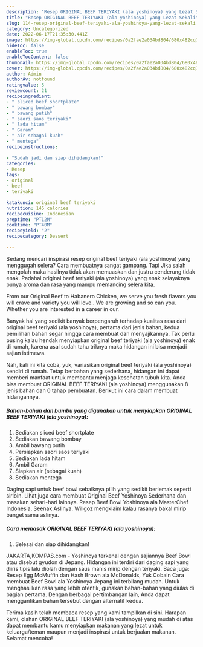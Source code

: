 ```yaml
---
description: "Resep ORIGINAL BEEF TERIYAKI (ala yoshinoya) yang Lezat Sekali"
title: "Resep ORIGINAL BEEF TERIYAKI (ala yoshinoya) yang Lezat Sekali"
slug: 114-resep-original-beef-teriyaki-ala-yoshinoya-yang-lezat-sekali
category: Uncategorized
date: 2022-06-17T21:35:30.441Z
image: https://img-global.cpcdn.com/recipes/0a2fae2a034bd804/680x482cq70/original-beef-teriyaki-ala-yoshinoya-foto-resep-utama.jpg
hideToc: false
enableToc: true
enableTocContent: false
thumbnail: https://img-global.cpcdn.com/recipes/0a2fae2a034bd804/680x482cq70/original-beef-teriyaki-ala-yoshinoya-foto-resep-utama.jpg
cover: https://img-global.cpcdn.com/recipes/0a2fae2a034bd804/680x482cq70/original-beef-teriyaki-ala-yoshinoya-foto-resep-utama.jpg
author: Admin
authorAv: notfound
ratingvalue: 5
reviewcount: 21
recipeingredient:
- " sliced beef shortplate"
- " bawang bombay"
- " bawang putih"
- " saori saos teriyaki"
- " lada hitam"
- " Garam"
- " air sebagai kuah"
- " mentega"
recipeinstructions:

- "Sudah jadi dan siap dihidangkan!"
categories:
- Resep
tags:
- original
- beef
- teriyaki

katakunci: original beef teriyaki 
nutrition: 145 calories
recipecuisine: Indonesian
preptime: "PT12M"
cooktime: "PT40M"
recipeyield: "2"
recipecategory: Dessert

---
```



Sedang mencari inspirasi resep original beef teriyaki (ala yoshinoya) yang menggugah selera? Cara membuatnya sangat gampang. Tapi Jika salah mengolah maka hasilnya tidak akan memuaskan dan justru cenderung tidak enak. Padahal original beef teriyaki (ala yoshinoya) yang enak selayaknya punya aroma dan rasa yang mampu memancing selera kita.


From our Original Beef to Habanero Chicken, we serve you fresh flavors you will crave and variety you will love.. We are growing and so can you. Whether you are interested in a career in our.

Banyak hal yang sedikit banyak berpengaruh terhadap kualitas rasa dari original beef teriyaki (ala yoshinoya), pertama dari jenis bahan, kedua pemilihan bahan segar hingga cara membuat dan menyajikannya. Tak perlu pusing kalau hendak menyiapkan original beef teriyaki (ala yoshinoya) enak di rumah, karena asal sudah tahu triknya maka hidangan ini bisa menjadi sajian istimewa.


Nah, kali ini kita coba, yuk, variasikan original beef teriyaki (ala yoshinoya) sendiri di rumah. Tetap berbahan yang sederhana, hidangan ini dapat memberi manfaat untuk membantu menjaga kesehatan tubuh kita. Anda bisa membuat ORIGINAL BEEF TERIYAKI (ala yoshinoya) menggunakan 8 jenis bahan dan 0 tahap pembuatan. Berikut ini cara dalam membuat hidangannya.

<!--inarticleads1-->

##### Bahan-bahan dan bumbu yang digunakan untuk menyiapkan ORIGINAL BEEF TERIYAKI (ala yoshinoya):

1. Sediakan  sliced beef shortplate
1. Sediakan  bawang bombay
1. Ambil  bawang putih
1. Persiapkan  saori saos teriyaki
1. Sediakan  lada hitam
1. Ambil  Garam
1. Siapkan  air (sebagai kuah)
1. Sediakan  mentega


Daging sapi untuk beef bowl sebaiknya pilih yang sedikit berlemak seperti sirloin. Lihat juga cara membuat Original Beef Yoshinoya Sederhana dan masakan sehari-hari lainnya. Resep Beef Bowl Yoshinoya ala MasterChef Indonesia, Seenak Aslinya. Willgoz mengklaim kalau rasanya bakal mirip banget sama aslinya. 

<!--inarticleads2-->

##### Cara memasak ORIGINAL BEEF TERIYAKI (ala yoshinoya):


1. Selesai dan siap dihidangkan!

JAKARTA,KOMPAS.com - Yoshinoya terkenal dengan sajiannya Beef Bowl atau disebut gyudon di Jepang. Hidangan ini terdiri dari daging sapi yang diiris tipis lalu diolah dengan saus manis mirip dengan teriyaki. Baca juga: Resep Egg McMuffin dan Hash Brown ala McDonalds, Yuk Cobain Cara membuat Beef Bowl ala Yoshinoya Jepang ini terbilang mudah. Untuk menghasilkan rasa yang lebih otentik, gunakan bahan-bahan yang diulas di bagian pertama. Dengan berbagai pertimbangan lain, Anda dapat menggantikan bahan tersebut dengan alternatif kedua. 

Terima kasih telah membaca resep yang kami tampilkan di sini. Harapan kami, olahan ORIGINAL BEEF TERIYAKI (ala yoshinoya) yang mudah di atas dapat membantu kamu menyiapkan makanan yang lezat untuk keluarga/teman maupun menjadi inspirasi untuk berjualan makanan. Selamat mencoba!
